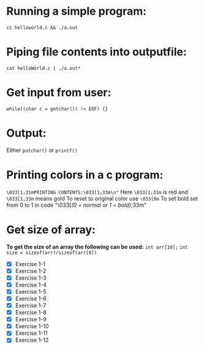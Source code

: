 # Running a simple program:
`cc helloworld.c && ./a.out`

# Piping file contents into outputfile:
`cat helloWorld.c | ./a.out*`

# Get input from user:
`while((char c = getchar()) != EOF) {}`

# Output:
Either `putchar()` or `printf()`

# Printing colors in a c program:
`\033[1;31mPRINTING CONTENTS:\033[1;33m\n"`
Here `\033[1;31m` is red and `\033[1;33m` means gold
To reset to original color use `\033[0m`
To set bold set from 0 to 1 in code "\033[*(0 = normal or 1 = bold)*;33m"

# Get size of array:
**To get the size of an array the following can be used:**
`int arr[10];`
`int size = sizeof(arr)/sizeof(arr[0])`

- [x] Exercise 1-1
- [x] Exercise 1-2
- [x] Exercise 1-3
- [x] Exercise 1-4
- [x] Exercise 1-5
- [x] Exercise 1-6
- [x] Exercise 1-7
- [x] Exercise 1-8
- [x] Exercise 1-9
- [x] Exercise 1-10
- [x] Exercise 1-11
- [x] Exercise 1-12
